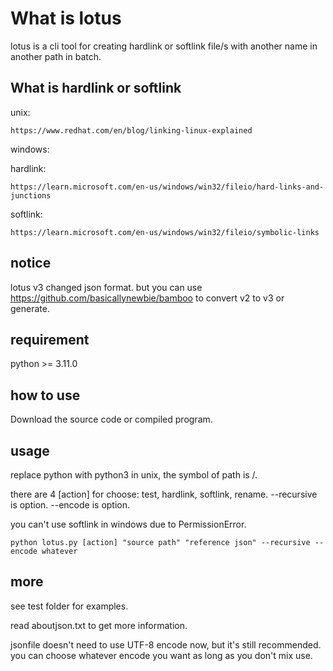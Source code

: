 # What is lotus

lotus is a cli tool for creating hardlink or softlink file/s with another name in another path in batch.

## What is hardlink or softlink

unix:

    https://www.redhat.com/en/blog/linking-linux-explained

windows:

hardlink:

    https://learn.microsoft.com/en-us/windows/win32/fileio/hard-links-and-junctions

softlink:

    https://learn.microsoft.com/en-us/windows/win32/fileio/symbolic-links


## notice

lotus v3 changed json format. but you can use https://github.com/basicallynewbie/bamboo to convert v2 to v3 or generate.


## requirement

python >= 3.11.0

## how to use

Download the source code or compiled program.

## usage

replace python with python3 in unix, the symbol of path is /. 

there are 4 [action] for choose: test, hardlink, softlink, rename. --recursive is option. --encode is option.

you can't use softlink in windows due to PermissionError.

    python lotus.py [action] "source path" "reference json" --recursive --encode whatever

## more

see test folder for examples.

read aboutjson.txt to get more information.

jsonfile doesn't need to use UTF-8 encode now, but it's still recommended. you can choose whatever encode you want as long as you don't mix use.
